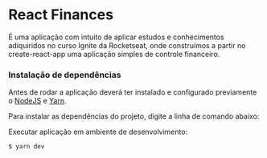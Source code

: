 # **React Finances**

É uma aplicação com intuito de aplicar estudos e conhecimentos adiquiridos no curso Ignite da Rocketseat, onde construímos a partir no create-react-app uma aplicação simples de controle financeiro.

### Instalação de dependências

Antes de rodar a aplicação deverá ter instalado e configurado previamente o <a href="https://nodejs.org/en/">NodeJS</a> e <a href="https://yarnpkg.com/">Yarn</a>. 

Para instalar as dependências do projeto, digite a linha de comando abaixo:


Executar aplicação em ambiente de desenvolvimento:

`$ yarn dev`